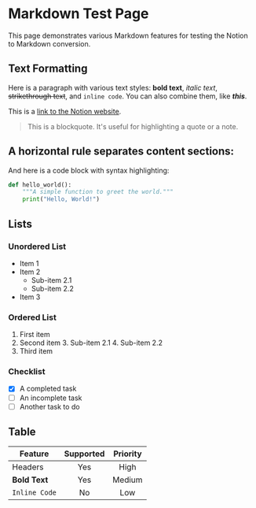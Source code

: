 # Markdown Test Page

This page demonstrates various Markdown features for testing the Notion to Markdown conversion.

## Text Formatting

Here is a paragraph with various text styles: **bold text**, *italic text*, ~~strikethrough text~~, and `inline code`. You can also combine them, like ***this***.

This is a [link to the Notion website](https://www.notion.so).

> This is a blockquote. It's useful for highlighting a quote or a note.

A horizontal rule separates content sections:
---

And here is a code block with syntax highlighting:
```python
def hello_world():
    """A simple function to greet the world."""
    print("Hello, World!")
```

## Lists

### Unordered List
- Item 1
- Item 2
  - Sub-item 2.1
  - Sub-item 2.2
- Item 3

### Ordered List
1. First item
2. Second item
   3. Sub-item 2.1
   4. Sub-item 2.2
5. Third item

### Checklist
- [x] A completed task
- [ ] An incomplete task
- [ ] Another task to do

## Table

| Feature         | Supported | Priority |
| --------------- | :-------: | :------: |
| Headers         |    Yes    |   High   |
| **Bold Text**   |    Yes    |  Medium  |
| `Inline Code`   |    No     |   Low    |
